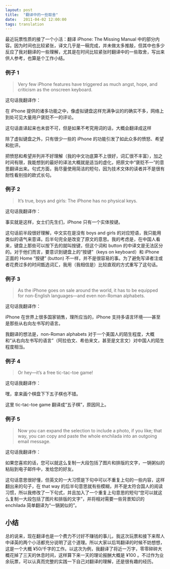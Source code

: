 ```yaml
---
layout: post
title:  "翻译中的一些取舍"
date:   2011-04-02 12:00:00
tags: translation
---
```



最近玩票性质的接了一个小活：翻译 iPhone: The Missing Manual 中的部分内容。因为时间也比较紧张，译文几乎是一稿完成，并未做太多推敲，但其中也多少反应了我对翻译的一些理解，尤其是在时间比较紧张时翻译中的一些取舍，写出来供人参考，也算是个工作小结。

### 例子 1
> Very few iPhone features have triggered as much angst, hope, and criticism as the onscreen keyboard.

这句话我翻译作：

在 iPhone 提供的诸多功能之中，像虚拟键盘这样充满争议的的确实不多，网络上到处可见大量用户褒贬不一的评论。

这句话直译起来也未尝不可，但是如果不考究用词的话，大概会翻译成这样

除了虚拟键盘之外，只有很少一些的 iPhone 的功能引发了如此众多的愤怒、希望和批评。

把愤怒和希望并列并不好理解（我的中文功底算不上很好，词汇很不丰富），加之时间有限，我能想到的最好的译法大概就是适当的虚化，把原文中“褒贬不一”的意思翻译出来。句式方面，我尽量使用简洁的短句，因为技术文体的读者并不是很有耐性看别扭的欧式长句。

### 例子 2
> It’s true, boys and girls: The iPhone has no physical keys.

这句话我翻译作：

事实就是这样，女士们先生们，iPhone 只有一个实体按键。

这句话前半段很好理解，中文实在是没有 boys and girls 的对应短语，我只能用类似的语气来意译。后半句完全是改变了原文的意思。我的考虑是，在中国人看来，键盘上那些可以按下去的就叫按键，但这个词和 button 的中译文是无法区分的。对于他们而言，要意识到键盘上的“按键”（keys on keyboard）和 iPhone 正面的 Home “按键” (button) 不一样，并不是很容易的事。为了避免写译者注或者花费过多的时间甑选词汇，我用（我相信是）比较直观的方式重写了这句话。

### 例子 3
> As the iPhone goes on sale around the world, it has to be equipped for non-English languages—and even non-Roman alphabets.

这句话我翻译作：

iPhone 在世界上很多国家销售，理所应当的，iPhone 支持多语言环境——甚至是那些从右向左书写的语言。

我翻译的想法是，non-Roman alphabets 对于一个美国人的陌生程度，大概和“从右向左书写的语言”（阿拉伯文、希伯来文，甚至是文言文）对中国人的陌生程度相当。

### 例子 4
> Or hey—it’s a free tic-tac-toe game!

这句话我翻译作：

嘿，拿来画个棋盘下下五子棋也不错。

这里 tic-tac-toe game 翻译成“五子棋”，原因同上。

### 例子 5
> Now you can expand the selection to include a photo, if you like; that way, you can copy and paste the whole enchilada into an outgoing email message.

这句话我翻译作：

如果您喜欢的话，您可以就这么复制一大段包括了图片和排版的文字，一锅粥似的粘贴到电子邮件中，发给您的好友。

这句话意思很好懂，但英文的一大习惯是下句中可以不重复上句的一些内容，这样翻出来的句子，在 that way 的后半句意思就有些模糊，并不是太符合国人的阅读习惯，所以我修改了一下句式，并且加入了一个重复上句意思的短句“您可以就这么复制一大段包括了图片和排版的文字”，并将相对需要一些背景知识的 enchilada 简单翻译为“一锅粥似的”。

## 小结
总的说来，现在翻译也是一个费力不讨好不赚钱的事儿，我这次玩票和接下来帮人中译英的两个小活都充分说明了这个道理。所以大家以后骂翻译的时候不妨想想，这是一个大概 ¥50/千字的工作。以这次为例，我翻译了将近一万字，零零碎碎大概花掉了三天的休息时间，这样算下来一天的理论报酬大概是 ¥100 。不过作为业余玩票，可以认真而完整的实践一下自己对翻译的理解，还是很有趣的经历。
